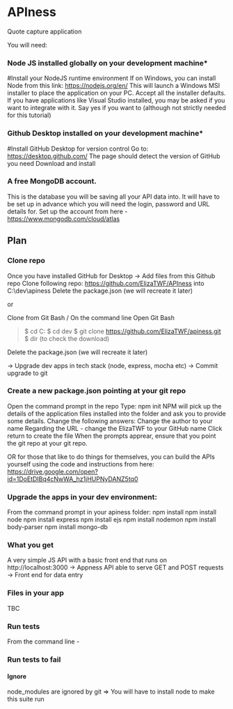 # APIness
Quote capture application

You will need:
### Node JS installed globally on your development machine*
  #Install your NodeJS runtime environment 
  If on Windows, you can install Node from this link: https://nodejs.org/en/ 
  This will launch a Windows MSI installer to place the application on your PC. 
  Accept all the installer defaults. 
  If you have applications like Visual Studio installed, you may be asked if you want to integrate with it. 
  Say yes if you want to (although not strictly needed for this tutorial)

### Github Desktop installed on your development machine*
  #Install GitHub Desktop for version control 
  Go to: https://desktop.github.com/ 
  The page should detect the version of GitHub you need
  Download and install 
  
### A free MongoDB account.
  This is the database you will be saving all your API data into. 
  It will have to be  set up in advance which you will need the login, password and URL details for.
  Set up the account from here - https://www.mongodb.com/cloud/atlas

## Plan 

### Clone repo
  Once you have installed GitHub for Desktop
  → Add files from this Github repo
  Clone following repo: https://github.com/ElizaTWF/APIness into C:\dev\apiness
  Delete the package.json (we will recreate it later) 
  
  or 
  
  Clone from Git Bash / On the command line 
  Open Git Bash 
  >$ cd C: 
  >$ cd dev
  >$ git clone https://github.com/ElizaTWF/apiness.git 
  >$ dir (to check the download) 
 
 Delete the package.json (we will recreate it later) 

→ Upgrade dev apps in tech stack (node, express, mocha etc)
-> Commit upgrade to git

### Create a new package.json pointing at your git repo
  Open the command prompt in the repo
  Type: npm init
  NPM will pick up the details of the application files installed into the folder and ask you to provide some details.
  Change the following answers: 
  Change the author to your name 
  Regarding the URL - change the ElizaTWF to your GitHub name 
  Click return to create the file 
  When the prompts apprear, ensure that you point the git repo at your git repo.

OR for those that like to do things for themselves, you can build the APIs yourself using the code and instructions from here: 
https://drive.google.com/open?id=1DoEtDIBq4cNwWA_hz1jHUPNyDANZ5tq0

### Upgrade the apps in your dev environment:
From the command prompt in your apiness folder:
npm install
npm install node
npm install express
npm install ejs
npm install nodemon
npm install body-parser
npm install mongo-db

### What you get
A very simple JS API with a basic front end that runs on http://localhost:3000
-> Appness API able to serve GET and POST requests
-> Front end for data entry 


### Files in your app 
TBC


### Run tests 
From the command line - 


### Run tests to fail 

#### Ignore 
node_modules are ignored by git => You will have to install node to make this suite run

